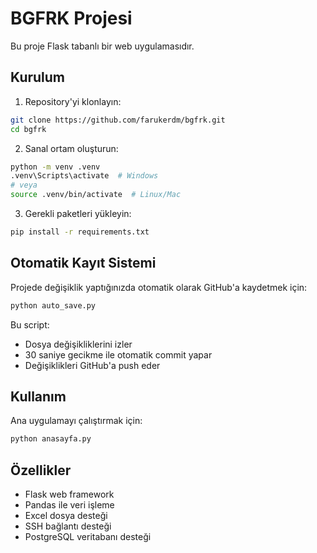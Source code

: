 # BGFRK Projesi

Bu proje Flask tabanlı bir web uygulamasıdır.

## Kurulum

1. Repository'yi klonlayın:
```bash
git clone https://github.com/farukerdm/bgfrk.git
cd bgfrk
```

2. Sanal ortam oluşturun:
```bash
python -m venv .venv
.venv\Scripts\activate  # Windows
# veya
source .venv/bin/activate  # Linux/Mac
```

3. Gerekli paketleri yükleyin:
```bash
pip install -r requirements.txt
```

## Otomatik Kayıt Sistemi

Projede değişiklik yaptığınızda otomatik olarak GitHub'a kaydetmek için:

```bash
python auto_save.py
```

Bu script:
- Dosya değişikliklerini izler
- 30 saniye gecikme ile otomatik commit yapar
- Değişiklikleri GitHub'a push eder

## Kullanım

Ana uygulamayı çalıştırmak için:
```bash
python anasayfa.py
```

## Özellikler

- Flask web framework
- Pandas ile veri işleme
- Excel dosya desteği
- SSH bağlantı desteği
- PostgreSQL veritabanı desteği
